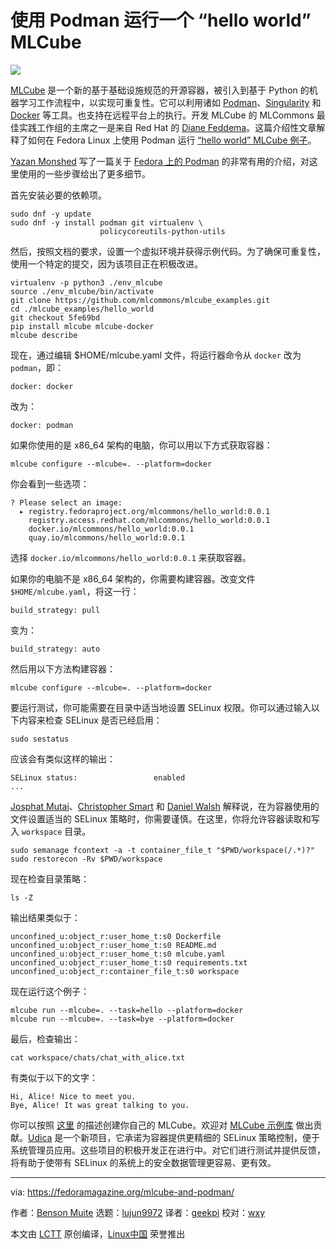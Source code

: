 [#]: subject: "MLCube and Podman"
[#]: via: "https://fedoramagazine.org/mlcube-and-podman/"
[#]: author: "Benson Muite https://fedoramagazine.org/author/fed500/"
[#]: collector: "lujun9972"
[#]: translator: "geekpi"
[#]: reviewer: "wxy"
[#]: publisher: "wxy"
[#]: url: "https://linux.cn/article-14515-1.html"

使用 Podman 运行一个 “hello world” MLCube
======

![](https://img.linux.net.cn/data/attachment/album/202204/27/103635qwtt6329orht0393.jpg)

[MLCube][2] 是一个新的基于基础设施规范的开源容器，被引入到基于 Python 的机器学习工作流程中，以实现可重复性。它可以利用诸如 [Podman][3]、[Singularity][4] 和 [Docker][5] 等工具。也支持在远程平台上的执行。开发 MLCube 的 MLCommons 最佳实践工作组的主席之一是来自 Red Hat 的 [Diane Feddema][6]。这篇介绍性文章解释了如何在 Fedora Linux 上使用 Podman 运行 [“hello world” MLCube 例子][7]。

[Yazan Monshed][8] 写了一篇关于 [Fedora 上的 Podman][9] 的非常有用的介绍，对这里使用的一些步骤给出了更多细节。

首先安装必要的依赖项。

```
sudo dnf -y update
sudo dnf -y install podman git virtualenv \
                    policycoreutils-python-utils
```

然后，按照文档的要求，设置一个虚拟环境并获得示例代码。为了确保可重复性，使用一个特定的提交，因为该项目正在积极改进。

```
virtualenv -p python3 ./env_mlcube 
source ./env_mlcube/bin/activate
git clone https://github.com/mlcommons/mlcube_examples.git 
cd ./mlcube_examples/hello_world
git checkout 5fe69bd
pip install mlcube mlcube-docker
mlcube describe
```

现在，通过编辑 $HOME/mlcube.yaml 文件，将运行器命令从 `docker` 改为 `podman`，即：

```
docker: docker
```

改为：

```
docker: podman
```

如果你使用的是 x86_64 架构的电脑，你可以用以下方式获取容器：

```
mlcube configure --mlcube=. --platform=docker
```

你会看到一些选项：

```
? Please select an image: 
  ▸ registry.fedoraproject.org/mlcommons/hello_world:0.0.1
    registry.access.redhat.com/mlcommons/hello_world:0.0.1
    docker.io/mlcommons/hello_world:0.0.1
    quay.io/mlcommons/hello_world:0.0.1
```

选择 `docker.io/mlcommons/hello_world:0.0.1` 来获取容器。

如果你的电脑不是 x86_64 架构的，你需要构建容器。改变文件 `$HOME/mlcube.yaml`，将这一行：

```
build_strategy: pull
```

变为：

```
build_strategy: auto
```

然后用以下方法构建容器：

```
mlcube configure --mlcube=. --platform=docker
```

要运行测试，你可能需要在目录中适当地设置 SELinux 权限。你可以通过输入以下内容来检查 SELinux 是否已经启用：

```
sudo sestatus
```

应该会有类似这样的输出：

```
SELinux status:                 enabled
...
```

[Josphat Mutai][10]、[Christopher Smart][11] 和 [Daniel Walsh][12] 解释说，在为容器使用的文件设置适当的 SELinux 策略时，你需要谨慎。在这里，你将允许容器读取和写入 `workspace` 目录。

```
sudo semanage fcontext -a -t container_file_t "$PWD/workspace(/.*)?"
sudo restorecon -Rv $PWD/workspace
```

现在检查目录策略：

```
ls -Z
```

输出结果类似于：

```
unconfined_u:object_r:user_home_t:s0 Dockerfile
unconfined_u:object_r:user_home_t:s0 README.md
unconfined_u:object_r:user_home_t:s0 mlcube.yaml
unconfined_u:object_r:user_home_t:s0 requirements.txt
unconfined_u:object_r:container_file_t:s0 workspace
```

现在运行这个例子：

```
mlcube run --mlcube=. --task=hello --platform=docker
mlcube run --mlcube=. --task=bye --platform=docker
```

最后，检查输出：

```
cat workspace/chats/chat_with_alice.txt
```

有类似于以下的文字：

```
Hi, Alice! Nice to meet you.
Bye, Alice! It was great talking to you.
```

你可以按照 [这里][13] 的描述创建你自己的 MLCube。欢迎对 [MLCube 示例库][14] 做出贡献。[Udica][15] 是一个新项目，它承诺为容器提供更精细的 SELinux 策略控制，便于系统管理员应用。这些项目的积极开发正在进行中。对它们进行测试并提供反馈，将有助于使带有 SELinux 的系统上的安全数据管理更容易、更有效。

--------------------------------------------------------------------------------

via: https://fedoramagazine.org/mlcube-and-podman/

作者：[Benson Muite][a]
选题：[lujun9972][b]
译者：[geekpi](https://github.com/geekpi)
校对：[wxy](https://github.com/wxy)

本文由 [LCTT](https://github.com/LCTT/TranslateProject) 原创编译，[Linux中国](https://linux.cn/) 荣誉推出

[a]: https://fedoramagazine.org/author/fed500/
[b]: https://github.com/lujun9972
[1]: https://fedoramagazine.org/wp-content/uploads/2022/04/MLCubePodman-816x345.jpg
[2]: https://mlcommons.org/en/mlcube/
[3]: https://podman.io/
[4]: https://sylabs.io/singularity/
[5]: https://www.docker.com/
[6]: https://www.redhat.com/en/authors/diane-feddema
[7]: https://mlcommons.github.io/mlcube/getting-started/hello-world/
[8]: https://fedoramagazine.org/author/yazanalmonshed/
[9]: https://fedoramagazine.org/getting-started-with-podman-in-fedora/
[10]: https://computingforgeeks.com/set-selinux-context-label-for-podman-graphroot-directory/
[11]: https://blog.christophersmart.com/2021/01/31/podman-volumes-and-selinux/
[12]: https://opensource.com/article/18/2/selinux-labels-container-runtimes
[13]: https://mlcommons.github.io/mlcube/tutorials/create-mlcube/
[14]: https://github.com/mlcommons/mlcube_examples
[15]: https://github.com/containers/udica
